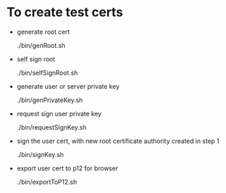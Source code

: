# To create test certs

* generate root cert

	./bin/genRoot.sh

* self sign root

	./bin/selfSignRoot.sh

* generate user or server private key

	./bin/genPrivateKey.sh <username>

* request sign user private key

	./bin/requestSignKey.sh <username>

* sign the user cert, with new root certificate authority created in step 1

	./bin/signKey.sh <username>

* export user cert to p12 for browser

	./bin/exportToP12.sh <username>

